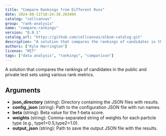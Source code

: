 ```yaml
---
title: "Compare Rankings from Different Runs"
date: 2024-08-11T10:24:38.203404
catalog: "cellcanvas"
group: "rank-analysis"
name: "compare-rankings"
version: "0.0.1"
catalog_url: "https://github.com/cellcanvas/album-catalog.git"
description: "A solution that compares the rankings of candidates in the public and private test sets using various rank metrics."
authors: ["Kyle Harrington"]
license: "MIT"
tags: ["data analysis", "rankings", "comparison"]
---
```


A solution that compares the rankings of candidates in the public and private test sets using various rank metrics.

## Arguments

- **json_directory** (string): Directory containing the JSON files with results.
- **config_json** (string): Path to the configuration JSON file with run names.
- **beta** (string): Beta value for the f-beta score.
- **weights** (string): Comma-separated string of weights for each particle type (e.g., type1=0.5,type2=1.0).
- **output_json** (string): Path to save the output JSON file with the results.

